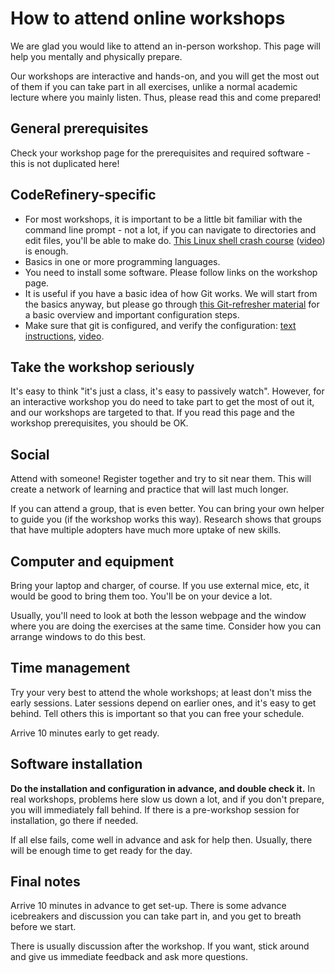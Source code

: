 # How to attend online workshops

We are glad you would like to attend an in-person workshop.  This page
will help you mentally and physically prepare.

Our workshops are interactive and hands-on, and you will get the most
out of them if you can take part in all exercises, unlike a normal
academic lecture where you mainly listen.  Thus, please read this and
come prepared!



## General prerequisites

Check your workshop page for the prerequisites and required software -
this is not duplicated here!



## CodeRefinery-specific

- For most workshops, it is important to be a little bit familiar with
  the command line prompt - not a lot, if you can navigate to
  directories and edit files, you'll be able to make do.  [This Linux
  shell crash course](https://scicomp.aalto.fi/scicomp/shell.html)
  ([video](https://youtu.be/56p6xX0aToI)) is enough.
- Basics in one or more programming languages.
- You need to install some software. Please follow links on the
  workshop page.
- It is useful if you have a basic idea of how Git works. We will start from
  the basics anyway, but please go through
  [this Git-refresher material](https://coderefinery.github.io/git-refresher/)
  for a basic overview and important configuration steps.
- Make sure that git is configured, and verify the configuration:
  [text instructions](https://coderefinery.github.io/installation/git/#configuring-git),
  [video](https://www.youtube.com/watch?v=WdDTp8NeHBs&t=258s).



## Take the workshop seriously

It's easy to think "it's just a class, it's easy to passively watch".
However, for an interactive workshop you do need to take part to get
the most of out it, and our workshops are targeted to that.  If you
read this page and the workshop prerequisites, you should be OK.



## Social

Attend with someone!  Register together and try to sit near them.
This will create a network of learning and practice that will last
much longer.

If you can attend a group, that is even better.  You can bring your
own helper to guide you (if the workshop works this way).  Research
shows that groups that have multiple adopters have much more uptake of
new skills.



## Computer and equipment

Bring your laptop and charger, of course.  If you use external mice,
etc, it would be good to bring them too.  You'll be on your device a
lot.

Usually, you'll need to look at both the lesson webpage and the window
where you are doing the exercises at the same time.  Consider how you
can arrange windows to do this best.



## Time management

Try your very best to attend the whole workshops; at least don't miss
the early sessions.  Later sessions depend on earlier ones, and it's
easy to get behind.  Tell others this is important so that you can
free your schedule.

Arrive 10 minutes early to get ready.



## Software installation

**Do the installation and configuration in advance, and double check
it.**  In real workshops, problems here slow us down a lot, and if
you don't prepare, you will immediately fall behind.  If there is a
pre-workshop session for installation, go there if needed.

If all else fails, come well in advance and ask for help then.
Usually, there will be enough time to get ready for the day.



## Final notes

Arrive 10 minutes in advance to get set-up.  There is some advance
icebreakers and discussion you can take part in, and you get to breath
before we start.

There is usually discussion after the workshop.  If you want, stick
around and give us immediate feedback and ask more questions.
